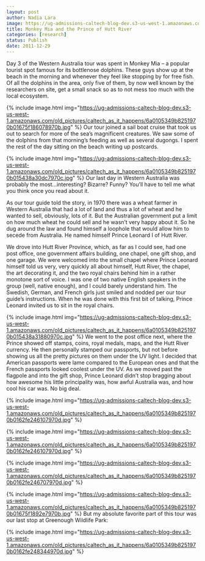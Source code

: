 ```yaml
---
layout: post
author: Nadia Lara
image: https://ug-admissions-caltech-blog-dev.s3-us-west-1.amazonaws.com/old_pictures/caltech_as_it_happens/6a0105349b8251970b015438a2fc91970c.jpg
title: Monkey Mia and the Prince of Hutt River 
categories: [research]
status: Publish
date: 2011-12-29
---
```



Day 3 of the Western Australia tour was spent in Monkey Mia – a popular tourist spot famous for its bottlenose dolphins. These guys show up at the beach in the morning and whenever they feel like stopping by for free fish. Of all the dolphins in the area, only five of them, by now well known by the researchers on site, get a small snack so as to not mess too much with the local ecosystem.


{% include image.html img="https://ug-admissions-caltech-blog-dev.s3-us-west-1.amazonaws.com/old_pictures/caltech_as_it_happens/6a0105349b8251970b01675f186078970b.jpg" %}
Our tour joined a sail boat cruise that took us out to search for more of the sea’s magnificent creatures. We saw some of the dolphins from that morning’s feeding as well as several dugongs. I spent the rest of the day sitting on the beach writing up postcards.


{% include image.html img="https://ug-admissions-caltech-blog-dev.s3-us-west-1.amazonaws.com/old_pictures/caltech_as_it_happens/6a0105349b8251970b015438a30dc7970c.jpg" %}
Our last day in Western Australia was probably the most…interesting? Bizarre? Funny? You’ll have to tell me what you think once you read about it.

As our tour guide told the story, in 1970 there was a wheat farmer in Western Australia that had a lot of land and thus a lot of wheat and he wanted to sell, obviously, lots of it. But the Australian government put a limit on how much wheat he could sell and he wasn’t very happy about it. So he dug around the law and found himself a loophole that would allow him to secede from Australia. He named himself Prince Leonard I of Hutt River.

We drove into Hutt River Province, which, as far as I could see, had one post office, one government affairs building, one chapel, one gift shop, and one garage. We were welcomed into the small chapel where Prince Leonard himself told us very, very quickly all about himself, Hutt River, the chapel, the art decorating it, and the two royal chairs behind him in a rather monotone sort of voice. I was one of two native English speakers in the group (well, native enough), and I could barely understand him. The Swedish, German, and French girls just smiled and nodded per our tour guide’s instructions. When he was done with this first bit of talking, Prince Leonard invited us to sit in the royal chairs.


{% include image.html img="https://ug-admissions-caltech-blog-dev.s3-us-west-1.amazonaws.com/old_pictures/caltech_as_it_happens/6a0105349b8251970b015438a31880970c.jpg" %}
We went to the post office next, where the Prince showed off stamps, coins, royal medals, maps, and the Hutt River currency. He then personally stamped our passports, but not before showing us all the pretty pictures on them under the UV light. I decided that American passports were lame compared to the European ones and that the French passports looked coolest under the UV. As we moved past the flagpole and into the gift shop, Prince Leonard didn’t stop bragging about how awesome his little principality was, how awful Australia was, and how cool his car was. No big deal.


{% include image.html img="https://ug-admissions-caltech-blog-dev.s3-us-west-1.amazonaws.com/old_pictures/caltech_as_it_happens/6a0105349b8251970b0162fe246107970d.jpg" %}


{% include image.html img="https://ug-admissions-caltech-blog-dev.s3-us-west-1.amazonaws.com/old_pictures/caltech_as_it_happens/6a0105349b8251970b0162fe246107970d.jpg" %}


{% include image.html img="https://ug-admissions-caltech-blog-dev.s3-us-west-1.amazonaws.com/old_pictures/caltech_as_it_happens/6a0105349b8251970b0162fe246707970d.jpg" %}


{% include image.html img="https://ug-admissions-caltech-blog-dev.s3-us-west-1.amazonaws.com/old_pictures/caltech_as_it_happens/6a0105349b8251970b01675f1892e7970b.jpg" %}
But my absolute favorite part of this tour was our last stop at Greenough Wildlife Park:

{% include image.html img="https://ug-admissions-caltech-blog-dev.s3-us-west-1.amazonaws.com/old_pictures/caltech_as_it_happens/6a0105349b8251970b0162fe248344970d.jpg" %}
